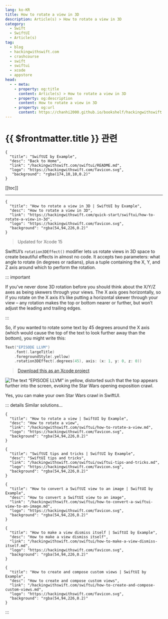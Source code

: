 ```yaml
---
lang: ko-KR
title: How to rotate a view in 3D
description: Article(s) > How to rotate a view in 3D
category:
  - Swift
  - SwiftUI
  - Article(s)
tag: 
  - blog
  - hackingwithswift.com
  - crashcourse
  - swift
  - swiftui
  - xcode
  - appstore
head:
  - - meta:
    - property: og:title
      content: Article(s) > How to rotate a view in 3D
    - property: og:description
      content: How to rotate a view in 3D
    - property: og:url
      content: https://chanhi2000.github.io/bookshelf/hackingwithswift.com/swiftui/how-to-rotate-a-view-in-3d.html
---
```


# {{ $frontmatter.title }} 관련

```component VPCard
{
  "title": "SwiftUI by Example",
  "desc": "Back to Home",
  "link": "/hackingwithswift.com/swiftui/README.md",
  "logo": "https://hackingwithswift.com/favicon.svg",
   "background": "rgba(174,10,10,0.2)"
}
```

[[toc]]

---

```component VPCard
{
  "title": "How to rotate a view in 3D | SwiftUI by Example",
  "desc": "How to rotate a view in 3D",
  "link": "https://hackingwithswift.com/quick-start/swiftui/how-to-rotate-a-view-in-3d",
  "logo": "https://hackingwithswift.com/favicon.svg",
  "background": "rgba(54,94,226,0.2)"
}
```

> Updated for Xcode 15

SwiftUI’s `rotation3DEffect()` modifier lets us rotate views in 3D space to create beautiful effects in almost no code. It accepts two parameters: what angle to rotate (in degrees or radians), plus a tuple containing the X, Y, and Z axis around which to perform the rotation.

::: important

If you’ve never done 3D rotation before you should think about the X/Y/Z axes as being skewers through your views. The X axis goes horizontally, so if you rotate on the X axis it’s like putting a horizontal skewer through your view – any rotation makes the top or bottom nearer or further, but won’t adjust the leading and trailing edges.

:::

So, if you wanted to rotate some text by 45 degrees around the X axis (which would cause the top of the text to look further away than the bottom), you might write this:

```swift
Text("EPISODE LLVM")
    .font(.largeTitle)
    .foregroundStyle(.yellow)
    .rotation3DEffect(.degrees(45), axis: (x: 1, y: 0, z: 0))
```

> [<FontIcon icon="fas fa-file-zipper"/>Download this as an Xcode project](https://hackingwithswift.com/files/projects/swiftui/how-to-rotate-a-view-in-3d-1.zip)

![The text “EPISODE LLVM” in yellow, distorted such that the top appears further into the screen, evoking the Star Wars opening exposition crawl.](https://hackingwithswift.com/img/books/quick-start/swiftui/how-to-rotate-a-view-in-3d-1~dark@2x.png)

Yes, you can make your own Star Wars crawl in SwiftUI.

::: details Similar solutions…

```component VPCard
{
  "title": "How to rotate a view | SwiftUI by Example",
  "desc": "How to rotate a view",
  "link": "/hackingwithswift.com/swiftui/how-to-rotate-a-view.md",
  "logo": "https://hackingwithswift.com/favicon.svg",
  "background": "rgba(54,94,226,0.2)"
}
```

```component VPCard
{
  "title": "SwiftUI tips and tricks | SwiftUI by Example",
  "desc": "SwiftUI tips and tricks",
  "link": "/hackingwithswift.com/swiftui/swiftui-tips-and-tricks.md",
  "logo": "https://hackingwithswift.com/favicon.svg",
  "background": "rgba(54,94,226,0.2)"
}
```

```component VPCard
{
  "title": "How to convert a SwiftUI view to an image | SwiftUI by Example",
  "desc": "How to convert a SwiftUI view to an image",
  "link": "/hackingwithswift.com/swiftui/how-to-convert-a-swiftui-view-to-an-image.md",
  "logo": "https://hackingwithswift.com/favicon.svg",
  "background": "rgba(54,94,226,0.2)"
}
```

```component VPCard
{
  "title": "How to make a view dismiss itself | SwiftUI by Example",
  "desc": "How to make a view dismiss itself",
  "link": "/hackingwithswift.com/swiftui/how-to-make-a-view-dismiss-itself.md",
  "logo": "https://hackingwithswift.com/favicon.svg",
  "background": "rgba(54,94,226,0.2)"
}
```

```component VPCard
{
  "title": "How to create and compose custom views | SwiftUI by Example",
  "desc": "How to create and compose custom views",
  "link": "/hackingwithswift.com/swiftui/how-to-create-and-compose-custom-views.md",
  "logo": "https://hackingwithswift.com/favicon.svg",
  "background": "rgba(54,94,226,0.2)"
}
```

:::

